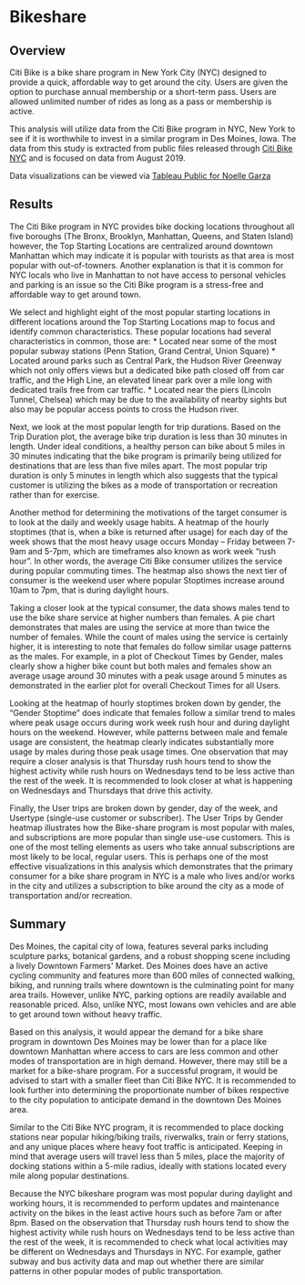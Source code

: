 # Bikeshare

## Overview

Citi Bike is a bike share program in New York City (NYC) designed to provide a quick, affordable way to get around the city. Users are given the option to purchase annual membership or a short-term pass.  Users are allowed unlimited number of rides as long as a pass or membership is active.

This analysis will utilize data from the Citi Bike program in NYC, New York to see if it is worthwhile to invest in a similar program in Des Moines, Iowa.  The data from this study is extracted from public files released through [Citi Bike NYC](https://www.citibikenyc.com/system-data) and is focused on data from August 2019. 

Data visualizations can be viewed via [Tableau Public for Noelle Garza](https://public.tableau.com/app/profile/noelle.garza/viz/NYCCitibikeStory_16274229283040/NYCCitibikeAnalysis)

## Results

The Citi Bike program in NYC provides bike docking locations throughout all five boroughs (The Bronx, Brooklyn, Manhattan, Queens, and Staten Island) however, the Top Starting Locations are centralized around downtown Manhattan which may indicate it is popular with tourists as that area is most popular with out-of-towners.  Another explanation is that it is common for NYC locals who live in Manhattan to not have access to personal vehicles and parking is an issue so the Citi Bike program is a stress-free and affordable way to get around town.

We select and highlight eight of the most popular starting locations in different locations around the Top Starting Locations map to focus and identify common characteristics.  These popular locations had several characteristics in common, those are:
	* Located near some of the most popular subway stations (Penn Station, Grand Central, Union Square)
	* Located around parks such as Central Park, the Hudson River Greenway which not only offers views but a dedicated bike path closed off from car traffic, and the High Line, an elevated linear park over a mile long with dedicated trails free from car traffic.
	* Located near the piers (Lincoln Tunnel, Chelsea) which may be due to the availability of nearby sights but also may be popular access points to cross the Hudson river.

Next, we look at the most popular length for trip durations.  Based on the Trip Duration plot, the average bike trip duration is less than 30 minutes in length.  Under ideal conditions, a healthy person can bike about 5 miles in 30 minutes indicating that the bike program is primarily being utilized for destinations that are less than five miles apart.  The most popular trip duration is only 5 minutes in length which also suggests that the typical customer is utilizing the bikes as a mode of transportation or recreation rather than for exercise.

Another method for determining the motivations of the target consumer is to look at the daily and weekly usage habits.  A heatmap of the hourly stoptimes (that is, when a bike is returned after usage) for each day of the week shows that the most heavy usage occurs Monday – Friday between 7-9am and 5-7pm, which are timeframes also known as work week “rush hour”.  In other words, the average Citi Bike consumer utilizes the service during popular commuting times.  The heatmap also shows the next tier of consumer is the weekend user where popular Stoptimes increase around 10am to 7pm, that is during daylight hours.

Taking a closer look at the typical consumer, the data shows males tend to use the bike share service at higher numbers than females.  A pie chart demonstrates that males are using the service at more than twice the number of females.  While the count of males using the service is certainly higher, it is interesting to note that females do follow similar usage patterns as the males.  For example, in a plot of Checkout Times by Gender, males clearly show a higher bike count but both males and females show an average usage around 30 minutes with a peak usage around 5 minutes as demonstrated in the earlier plot for overall Checkout Times for all Users.

Looking at the heatmap of hourly stoptimes broken down by gender, the “Gender Stoptime” does indicate that females follow a similar trend to males where peak usage occurs during work week rush hour and during daylight hours on the weekend.  However, while patterns between male and female usage are consistent, the heatmap clearly indicates substantially more usage by males during those peak usage times.  One observation that may require a closer analysis is that Thursday rush hours tend to show the highest activity while rush hours on Wednesdays tend to be less active than the rest of the week.  It is recommended to look closer at what is happening on Wednesdays and Thursdays that drive this activity.

Finally, the User trips are broken down by gender, day of the week, and Usertype (single-use customer or subscriber).  The User Trips by Gender heatmap illustrates how the Bike-share program is most popular with males, and subscriptions are more popular than single use-use customers.  This is one of the most telling elements as users who take annual subscriptions are most likely to be local, regular users.  This is perhaps one of the most effective visualizations in this analysis which demonstrates that the primary consumer for a bike share program in NYC is a male who lives and/or works in the city and utilizes a subscription to bike around the city as a mode of transportation and/or recreation.


## Summary

Des Moines, the capital city of Iowa, features several parks including sculpture parks, botanical gardens, and a robust shopping scene including a lively Downtown Farmers' Market.  Des Moines does have an active cycling community and features more than 600 miles of connected walking, biking, and running trails where downtown is the culminating point for many area trails.  However, unlike NYC, parking options are readily available and reasonable priced.  Also, unlike NYC, most Iowans own vehicles and are able to get around town without heavy traffic.

Based on this analysis, it would appear the demand for a bike share program in downtown Des Moines may be lower than for a place like downtown Manhattan where access to cars are less common and other modes of transportation are in high demand.  However, there may still be a market for a bike-share program.  For a successful program, it would be advised to start with a smaller fleet than Citi Bike NYC.  It is recommended to look further into determining the proportionate number of bikes respective to the city population to anticipate demand in the downtown Des Moines area.  

Similar to the Citi Bike NYC program, it is recommended to place docking stations near popular hiking/biking trails, riverwalks, train or ferry stations, and any unique places where heavy foot traffic is anticipated.  Keeping in mind that average users will travel less than 5 miles, place the majority of docking stations within a 5-mile radius, ideally with stations located every mile along popular destinations.

Because the NYC bikeshare program was most popular during daylight and working hours, it is recommended to perform updates and maintenance activity on the bikes in the least active hours such as before 7am or after 8pm.   Based on the observation that Thursday rush hours tend to show the highest activity while rush hours on Wednesdays tend to be less active than the rest of the week, it is recommended to check what local activities may be different on Wednesdays and Thursdays in NYC.  For example, gather subway and bus activity data and map out whether there are similar patterns in other popular modes of public transportation.

